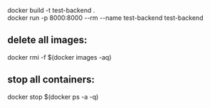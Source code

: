
docker build -t test-backend .  
docker run  -p 8000:8000 --rm --name test-backend test-backend

## delete all images:
docker rmi -f $(docker images -aq)

## stop all containers:
docker stop $(docker ps -a -q)
